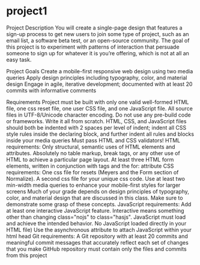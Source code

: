 # project1

Project Description
You will create a single-page design that features a sign-up process to get new users to join some type of project, such as an email list, a software beta test, or an open-source community. The goal of this project is to experiment with patterns of interaction that persuade someone to sign up for whatever it is you’re offering, which is not at all an easy task.

Project Goals
Create a mobile-first responsive web design using two media queries
Apply design principles including typography, color, and material design
Engage in agile, iterative development; documented with at least 20 commits with informative comments

Requirements
Project must be built with only one valid well-formed HTML file, one css reset file, one user CSS file, and one JavaScript file.
All source files in UTF-8/Unicode character encoding.
Do not use any pre-build code or frameworks. Write it all from scratch.
HTML, CSS, and JavaScript files should both be indented with 2 spaces per level of indent; indent all CSS style rules inside the declaring block, and further indent all rules and blocks inside your media queries
Must pass HTML and CSS validators!
HTML requirements:
Only structural, semantic uses of HTML elements and attributes. Absolutely no table markup, break tags, or any other use of HTML to achieve a particular page layout.
At least three HTML form elements, written in conjunction with <label> tags and the for: attribute
CSS requirements:
One css file for resets (Meyers and the Form section of Normalize). A second css file for your unique css code.
Use at least two min-width media queries to enhance your mobile-first styles for larger screens
Much of your grade depends on design principles of typography, color, and material design that are discussed in this class. Make sure to demonstrate some grasp of these concepts.
JavaScript requirements:
Add at least one interactive JavaScript feature. Interactive means something other than changing class="nojs" to class="hasjs".
JavaScript must load and achieve the intended behavior.
No JavaScript loaded directly in your HTML file)
Use the asynchronous attribute to attach JavaScript within your html head
Git requirements:
A Git repository with at least 20 commits and meaningful commit messages that accurately reflect each set of changes that you make
GitHub repository must contain only the files and commits from this project
